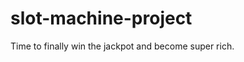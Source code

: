 # slot-machine-project
Time to finally win the jackpot and become super rich.

<!-- A README.md file with these sections:

☐ SLOT MACHINE JACKPOT!!!
Hopefully, you get to win the super jackpot so you can go on a shopping spree for the holidays.

☐ Screenshot(s): Images of your actual game.

☐ Technologies Used:
HTML: The HTML was used to create the landing page for the slot machine as well as create a variety of headers and some buttons to make the game more interactive.

CSS: I wanted to make my slot machine have Christmas colors as well as be visually intuitive to the user.

JavaScript: Since the game is Christmas themed, I chose relevant emojis to make things festive as well as created game rules to make only a certain condition the winning one. An array shows the available emojis with correct methods making sure that the emojis are drawn at random.

☐ Getting Started: In this section include the link to your deployed game and any instructions you deem important.

☐ Next Steps: 
For this MVP, 3 emojis is managable though I can increase number to approximately 5 to make the game more difficult for the user.
Smooth out the spinning feature for each slot box. 
Add more sounds to keep the game exciting to the player.
Make the jackpot a changing number.
Other code that is scaleable to other holidays such as Valentines, 4th of July, etc.